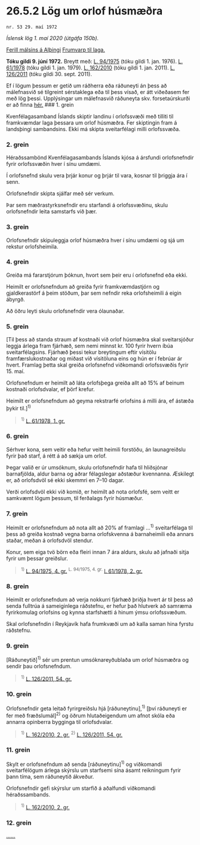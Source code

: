 # 26.5.2 Lög um orlof húsmæðra

`nr. 53 29. maí 1972`

_Íslensk lög 1. maí 2020 (útgáfa 150b)._

[Ferill málsins á Alþingi](https://www.althingi.is/thingstorf/thingmalalistar-eftir-thingum/ferill/?ltg=92&mnr=268)
[Frumvarp til laga.](https://www.althingi.is/altext/92/s/pdf/0635.pdf)

**Tóku gildi 9. júní 1972.**
Breytt með:
[L. 94/1975](https://althingi.is/altext/stjtnr.html#1975094) (tóku gildi 1. jan. 1976).
[L. 61/1978](https://althingi.is/altext/stjtnr.html#1978061) (tóku gildi 1. jan. 1979).
[L. 162/2010](https://althingi.is/altext/stjt/2010.162.html) (tóku gildi 1. jan. 2011).
[L. 126/2011](https://althingi.is/altext/stjt/2011.126.html) (tóku gildi 30. sept. 2011).

Ef í lögum þessum er getið um ráðherra eða ráðuneyti án þess að málefnasvið sé tilgreint sérstaklega eða til þess vísað, er átt viðeðasem fer með lög þessi. Upplýsingar um málefnasvið ráðuneyta skv. forsetaúrskurði er að finna [hér.](2018119.md) ### 1. grein

Kvenfélagasamband Íslands skiptir landinu í orlofssvæði með tilliti til framkvæmdar laga þessara um orlof húsmæðra. Fer skiptingin fram á landsþingi sambandsins. Ekki má skipta sveitarfélagi milli orlofssvæða.

### 2. grein

Héraðssambönd Kvenfélagasambands Íslands kjósa á ársfundi orlofsnefndir fyrir orlofssvæðin hver í sínu umdæmi.

Í orlofsnefnd skulu vera þrjár konur og þrjár til vara, kosnar til þriggja ára í senn.

Orlofsnefndir skipta sjálfar með sér verkum.

Þar sem mæðrastyrksnefndir eru starfandi á orlofssvæðinu, skulu orlofsnefndir leita samstarfs við þær.

### 3. grein

Orlofsnefndir skipuleggja orlof húsmæðra hver í sínu umdæmi og sjá um rekstur orlofsheimila.

### 4. grein

Greiða má fararstjórum þóknun, hvort sem þeir eru í orlofsnefnd eða ekki.

Heimilt er orlofsnefndum að greiða fyrir framkvæmdastjórn og gjaldkerastörf á þeim stöðum, þar sem nefndir reka orlofsheimili á eigin ábyrgð.

Að öðru leyti skulu orlofsnefndir vera ólaunaðar.

### 5. grein

[Til þess að standa straum af kostnaði við orlof húsmæðra skal sveitarsjóður leggja árlega fram fjárhæð, sem nemi minnst kr. 100 fyrir hvern íbúa sveitarfélagsins. Fjárhæð þessi tekur breytingum eftir vísitölu framfærslukostnaðar og miðast við vísitöluna eins og hún er í febrúar ár hvert. Framlag þetta skal greiða orlofsnefnd viðkomandi orlofssvæðis fyrir 15. maí.

Orlofsnefndum er heimilt að láta orlofsþega greiða allt að 15% af beinum kostnaði orlofsdvalar, ef þörf krefur.

Heimilt er orlofsnefndum að geyma rekstrarfé orlofsins á milli ára, ef ástæða þykir til.]<sup>1)</sup> 

> <sup>1)</sup> [L. 61/1978, 1. gr.](https://althingi.is/altext/stjtnr.html#1978061?g1)

### 6. grein

Sérhver kona, sem veitir eða hefur veitt heimili forstöðu, án launagreiðslu fyrir það starf, á rétt á að sækja um orlof.

Þegar valið er úr umsóknum, skulu orlofsnefndir hafa til hliðsjónar barnafjölda, aldur barna og aðrar félagslegar aðstæður kvennanna. Æskilegt er, að orlofsdvöl sé ekki skemmri en 7–10 dagar.

Verði orlofsdvöl ekki við komið, er heimilt að nota orlofsfé, sem veitt er samkvæmt lögum þessum, til ferðalags fyrir húsmæður.

### 7. grein

Heimilt er orlofsnefndum að nota allt að 20% af framlagi …<sup>1)</sup> sveitarfélaga til þess að greiða kostnað vegna barna orlofskvenna á barnaheimili eða annars staðar, meðan á orlofsdvöl stendur.

Konur, sem eiga tvö börn eða fleiri innan 7 ára aldurs, skulu að jafnaði sitja fyrir um þessar greiðslur.

> <sup>1)</sup> [L. 94/1975, 4. gr.](https://althingi.is/altext/stjtnr.html#1975094?g4) <sup>L. 94/1975, 4. gr.</sup> [l. 61/1978, 2. gr.](https://althingi.is/altext/stjtnr.html#1978061?g2)

### 8. grein

Heimilt er orlofsnefndum að verja nokkurri fjárhæð þriðja hvert ár til þess að senda fulltrúa á sameiginlega ráðstefnu, er hefur það hlutverk að samræma fyrirkomulag orlofsins og kynna starfshætti á hinum ýmsu orlofssvæðum.

Skal orlofsnefndin í Reykjavík hafa frumkvæði um að kalla saman hina fyrstu ráðstefnu.

### 9. grein

[Ráðuneytið]<sup>1)</sup> sér um prentun umsóknareyðublaða um orlof húsmæðra og sendir þau orlofsnefndum.

> <sup>1)</sup> [L. 126/2011, 54. gr.](https://althingi.is/altext/stjt/2011.126.html)

### 10. grein

Orlofsnefndir geta leitað fyrirgreiðslu hjá [ráðuneytinu],<sup>1)</sup> [því ráðuneyti er fer með fræðslumál]<sup>2)</sup> og öðrum hlutaðeigendum um afnot skóla eða annarra opinberra bygginga til orlofsdvalar.

> <sup>1)</sup> [L. 162/2010, 2. gr.](https://althingi.is/altext/stjt/2010.162.html) <sup>2)</sup> [L. 126/2011, 54. gr.](https://althingi.is/altext/stjt/2011.126.html)

### 11. grein

Skylt er orlofsnefndum að senda [ráðuneytinu]<sup>1)</sup> og viðkomandi sveitarfélögum árlega skýrslu um starfsemi sína ásamt reikningum fyrir þann tíma, sem ráðuneytið ákveður.

Orlofsnefndir gefi skýrslur um starfið á aðalfundi viðkomandi héraðssambands.

> <sup>1)</sup> [L. 162/2010, 2. gr.](https://althingi.is/altext/stjt/2010.162.html)

### 12. grein

[…](https://www.althingi.is/lagasafn/leidbeiningar/)[…](https://www.althingi.is/lagasafn/leidbeiningar/)
